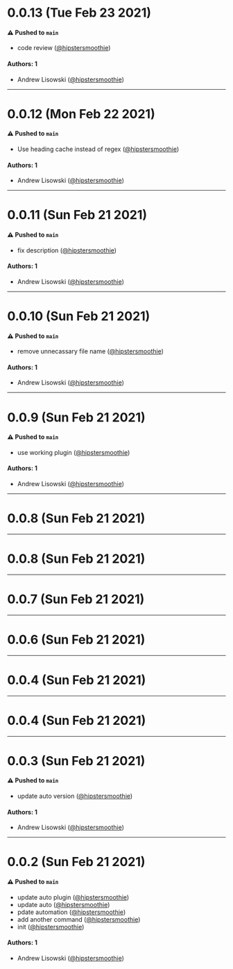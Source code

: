 # 0.0.13 (Tue Feb 23 2021)

#### ⚠️ Pushed to `main`

- code review ([@hipstersmoothie](https://github.com/hipstersmoothie))

#### Authors: 1

- Andrew Lisowski ([@hipstersmoothie](https://github.com/hipstersmoothie))

---

# 0.0.12 (Mon Feb 22 2021)

#### ⚠️ Pushed to `main`

- Use heading cache instead of regex ([@hipstersmoothie](https://github.com/hipstersmoothie))

#### Authors: 1

- Andrew Lisowski ([@hipstersmoothie](https://github.com/hipstersmoothie))

---

# 0.0.11 (Sun Feb 21 2021)

#### ⚠️ Pushed to `main`

- fix description ([@hipstersmoothie](https://github.com/hipstersmoothie))

#### Authors: 1

- Andrew Lisowski ([@hipstersmoothie](https://github.com/hipstersmoothie))

---

# 0.0.10 (Sun Feb 21 2021)

#### ⚠️ Pushed to `main`

- remove unnecassary file name ([@hipstersmoothie](https://github.com/hipstersmoothie))

#### Authors: 1

- Andrew Lisowski ([@hipstersmoothie](https://github.com/hipstersmoothie))

---

# 0.0.9 (Sun Feb 21 2021)

#### ⚠️ Pushed to `main`

- use working plugin ([@hipstersmoothie](https://github.com/hipstersmoothie))

#### Authors: 1

- Andrew Lisowski ([@hipstersmoothie](https://github.com/hipstersmoothie))

---

# 0.0.8 (Sun Feb 21 2021)



---

# 0.0.8 (Sun Feb 21 2021)



---

# 0.0.7 (Sun Feb 21 2021)



---

# 0.0.6 (Sun Feb 21 2021)



---

# 0.0.4 (Sun Feb 21 2021)



---

# 0.0.4 (Sun Feb 21 2021)



---

# 0.0.3 (Sun Feb 21 2021)

#### ⚠️ Pushed to `main`

- update auto version ([@hipstersmoothie](https://github.com/hipstersmoothie))

#### Authors: 1

- Andrew Lisowski ([@hipstersmoothie](https://github.com/hipstersmoothie))

---

# 0.0.2 (Sun Feb 21 2021)

#### ⚠️ Pushed to `main`

- update auto plugin ([@hipstersmoothie](https://github.com/hipstersmoothie))
- update auto ([@hipstersmoothie](https://github.com/hipstersmoothie))
- pdate automation ([@hipstersmoothie](https://github.com/hipstersmoothie))
- add another command ([@hipstersmoothie](https://github.com/hipstersmoothie))
- init ([@hipstersmoothie](https://github.com/hipstersmoothie))

#### Authors: 1

- Andrew Lisowski ([@hipstersmoothie](https://github.com/hipstersmoothie))
